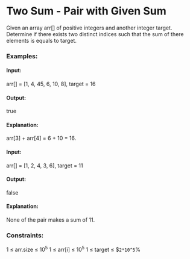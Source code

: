 # Two Sum - Pair with Given Sum
Given an array arr[] of positive integers and another integer target. Determine if there exists two distinct indices such that the sum of there elements is equals to target.

### Examples:
#### Input:
arr[] = [1, 4, 45, 6, 10, 8], target = 16
#### Output:
true
#### Explanation:
arr[3] + arr[4] = 6 + 10 = 16.

#### Input:
arr[] = [1, 2, 4, 3, 6], target = 11
#### Output:
false
#### Explanation:
None of the pair makes a sum of 11.

### Constraints:
1 ≤ arr.size ≤ $`10^5`$
1 ≤ arr[i] ≤ $`10^5`$
1 ≤ target ≤ $`2*10^5`%
